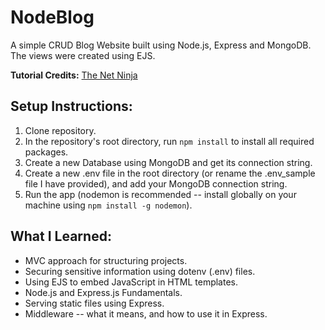 # NodeBlog
A simple CRUD Blog Website built using Node.js, Express and MongoDB. The views were created using EJS.

**Tutorial Credits:** [The Net Ninja](https://netninja.dev/)

## Setup Instructions:
1. Clone repository. 
2. In the repository's root directory, run `npm install` to install all required packages.
3. Create a new Database using MongoDB and get its connection string.
4. Create a new .env file in the root directory (or rename the .env_sample file I have provided), and add your MongoDB connection string. 
5. Run the app (nodemon is recommended -- install globally on your machine using `npm install -g nodemon`).

## What I Learned:
* MVC approach for structuring projects.
* Securing sensitive information using dotenv (.env) files.
* Using EJS to embed JavaScript in HTML templates.
* Node.js and Express.js Fundamentals. 
* Serving static files using Express.
* Middleware -- what it means, and how to use it in Express. 
